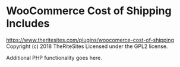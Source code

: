 # WooCommerce Cost of Shipping Includes #
https://www.theritesites.com/plugins/woocomerce-cost-of-shipping
Copyright (c) 2018 TheRiteSites
Licensed under the GPL2 license.

Additional PHP functionality goes here.